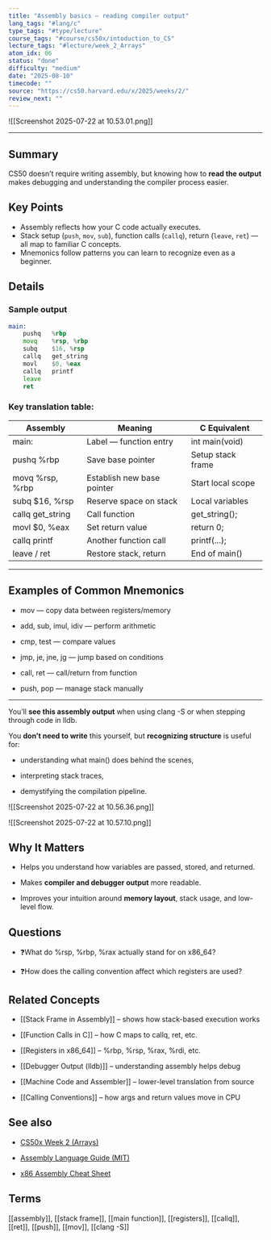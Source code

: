 ```yaml
---
title: "Assembly basics — reading compiler output"
lang_tags: "#lang/c"
type_tags: "#type/lecture"
course_tags: "#course/cs50x/intoduction_to_CS"
lecture_tags: "#lecture/week_2_Arrays"
atom_idx: 06
status: "done"
difficulty: "medium"
date: "2025-08-10"
timecode: ""
source: "https://cs50.harvard.edu/x/2025/weeks/2/"
review_next: ""
---
```


![[Screenshot 2025-07-22 at 10.53.01.png]]

---

## Summary
CS50 doesn’t require writing assembly, but knowing how to **read the output** makes debugging and understanding the compiler process easier.

## Key Points
- Assembly reflects how your C code actually executes.
- Stack setup (`push`, `mov`, `sub`), function calls (`callq`), return (`leave`, `ret`) — all map to familiar C concepts.
- Mnemonics follow patterns you can learn to recognize even as a beginner.

## Details

### Sample output

```asm
main:
    pushq   %rbp
    movq    %rsp, %rbp
    subq    $16, %rsp
    callq   get_string
    movl    $0, %eax
    callq   printf
    leave
    ret
````

### **Key translation table:**

|**Assembly**|**Meaning**|**C Equivalent**|
|---|---|---|
|main:|Label — function entry|int main(void)|
|pushq %rbp|Save base pointer|Setup stack frame|
|movq %rsp, %rbp|Establish new base pointer|Start local scope|
|subq $16, %rsp|Reserve space on stack|Local variables|
|callq get_string|Call function|get_string();|
|movl $0, %eax|Set return value|return 0;|
|callq printf|Another function call|printf(...);|
|leave / ret|Restore stack, return|End of main()|

---

## **Examples of Common Mnemonics**

- mov — copy data between registers/memory
    
- add, sub, imul, idiv — perform arithmetic
    
- cmp, test — compare values
    
- jmp, je, jne, jg — jump based on conditions
    
- call, ret — call/return from function
    
- push, pop — manage stack manually
    

---

You’ll **see this assembly output** when using clang -S or when stepping through code in lldb.

You **don’t need to write** this yourself, but **recognizing structure** is useful for:

- understanding what main() does behind the scenes,
    
- interpreting stack traces,
    
- demystifying the compilation pipeline.
    

  

![[Screenshot 2025-07-22 at 10.56.36.png]]

![[Screenshot 2025-07-22 at 10.57.10.png]]

  

## **Why It Matters**

- Helps you understand how variables are passed, stored, and returned.
    
- Makes **compiler and debugger output** more readable.
    
- Improves your intuition around **memory layout**, stack usage, and low-level flow.
    

  

## **Questions**

- ❓What do %rsp, %rbp, %rax actually stand for on x86_64?
    
- ❓How does the calling convention affect which registers are used?
    

  

## **Related Concepts**

- [[Stack Frame in Assembly]] – shows how stack-based execution works
    
- [[Function Calls in C]] – how C maps to callq, ret, etc.
    
- [[Registers in x86_64]] – %rbp, %rsp, %rax, %rdi, etc.
    
- [[Debugger Output (lldb)]] – understanding assembly helps debug
    
- [[Machine Code and Assembler]] – lower-level translation from source
    
- [[Calling Conventions]] – how args and return values move in CPU
    

  

## **See also**

- [CS50x Week 2 (Arrays)](https://cs50.harvard.edu/x/2025/weeks/2/)
    
- [Assembly Language Guide (MIT)](https://ocw.mit.edu/6-004/notes/assembly/)
    
- [x86 Assembly Cheat Sheet](https://cs.brown.edu/courses/cs033/docs/guides/x64_cheatsheet.pdf)
    

  

## **Terms**

  

[[assembly]], [[stack frame]], [[main function]], [[registers]], [[callq]], [[ret]], [[push]], [[mov]], [[clang -S]]
